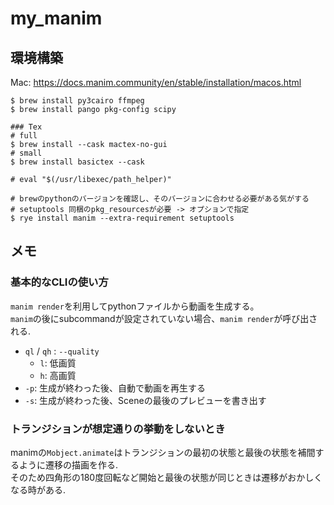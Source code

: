 # my_manim

## 環境構築
Mac: https://docs.manim.community/en/stable/installation/macos.html

```
$ brew install py3cairo ffmpeg
$ brew install pango pkg-config scipy

### Tex
# full
$ brew install --cask mactex-no-gui
# small
$ brew install basictex --cask

# eval "$(/usr/libexec/path_helper)"

# brewのpythonのバージョンを確認し、そのバージョンに合わせる必要がある気がする
# setuptools 同梱のpkg_resourcesが必要 -> オプションで指定
$ rye install manim --extra-requirement setuptools
```


## メモ

### 基本的なCLIの使い方
`manim render`を利用してpythonファイルから動画を生成する。  
`manim`の後にsubcommandが設定されていない場合、`manim render`が呼び出される.

- `ql` / `qh` : `--quality`
    - `l`: 低画質
    - `h`: 高画質
- `-p`: 生成が終わった後、自動で動画を再生する
- `-s`: 生成が終わった後、Sceneの最後のプレビューを書き出す


### トランジションが想定通りの挙動をしないとき
manimの`Mobject.animate`はトランジションの最初の状態と最後の状態を補間するように遷移の描画を作る.   
そのため四角形の180度回転など開始と最後の状態が同じときは遷移がおかしくなる時がある.



